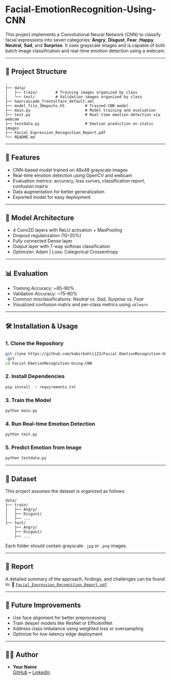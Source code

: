 # Facial-EmotionRecognition-Using-CNN

This project implements a Convolutional Neural Network (CNN) to classify facial expressions into seven categories: **Angry**, **Disgust**, **Fear**, **Happy**, **Neutral**, **Sad**, and **Surprise**. It uses grayscale images and is capable of both batch image classification and real-time emotion detection using a webcam.

---

## 📁 Project Structure

```
.
├── data/
│   ├── train/        # Training images organized by class
│   └── test/         # Validation images organized by class
├── haarcascade_frontalface_default.xml
├── model_file_30epochs.h5         # Trained CNN model
├── main.py                        # Model training and evaluation
├── test.py                        # Real-time emotion detection via webcam
├── testdata.py                    # Emotion prediction on static images
├── Facial_Expression_Recognition_Report.pdf
└── README.md
```

---

## 🚀 Features

- CNN-based model trained on 48x48 grayscale images
- Real-time emotion detection using OpenCV and webcam
- Evaluation metrics: accuracy, loss curves, classification report, confusion matrix
- Data augmentation for better generalization
- Exported model for easy deployment

---

## 🧠 Model Architecture

- 4 Conv2D layers with ReLU activation + MaxPooling
- Dropout regularization (10–20%)
- Fully connected Dense layer
- Output layer with 7-way softmax classification
- Optimizer: Adam | Loss: Categorical Crossentropy

---

## 📊 Evaluation

- Training Accuracy: ~85–90%
- Validation Accuracy: ~75–80%
- Common misclassifications: *Neutral vs. Sad*, *Surprise vs. Fear*
- Visualized confusion matrix and per-class metrics using `sklearn`

---

## 🛠 Installation & Usage

### 1. Clone the Repository
```bash
git clone https://github.com/kabirkohli123/Facial-EmotionRecognition-Using-CNN
.git
cd Facial-EmotionRecognition-Using-CNN
```

### 2. Install Dependencies
```bash
pip install -r requirements.txt
```

### 3. Train the Model
```bash
python main.py
```

### 4. Run Real-time Emotion Detection
```bash
python test.py
```

### 5. Predict Emotion from Image
```bash
python testdata.py
```

---

## 📁 Dataset

This project assumes the dataset is organized as follows:
```
data/
├── train/
│   ├── Angry/
│   ├── Disgust/
│   ├── ...
├── test/
    ├── Angry/
    ├── Disgust/
    ├── ...
```

Each folder should contain grayscale `.jpg` or `.png` images.

---

## 📄 Report

A detailed summary of the approach, findings, and challenges can be found in:
📄 [`Facial_Expression_Recognition_Report.pdf`](./Facial_Expression_Recognition_Report.pdf)

---

## 🤔 Future Improvements

- Use face alignment for better preprocessing
- Train deeper models like ResNet or EfficientNet
- Address class imbalance using weighted loss or oversampling
- Optimize for low-latency edge deployment

---

## 👨‍💻 Author

- **Your Name**  
  [GitHub](https://github.com/kabirkohli123) • [LinkedIn]([https://linkedin.com/in/your-link](https://www.linkedin.com/in/kabir-kohli-50965a259/))

